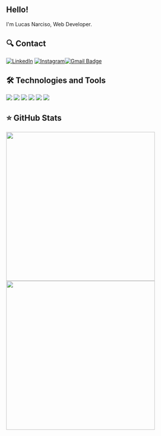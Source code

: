 ## Hello!
I'm Lucas Narciso, Web Developer.

## 🔍 Contact
<a href="https://www.linkedin.com/in/lucas-narciso01/" target="_blank"><img alt="LinkedIn" src="https://img.shields.io/badge/-LinkedIn-0077B5?style=for-the-badge&logo=Linkedin&logoColor=white"></a> <a href="https://www.instagram.com/lucasnarcisos/" target="_blank"><img alt="Instagram" src="https://img.shields.io/badge/Instagram-E4405F?style=for-the-badge&logo=instagram&logoColor=white"></a><a href="mailto:lucasnarcisoo@gmail.com?subject=Hello%20Lucas,">[![Gmail Badge](https://img.shields.io/badge/Gmail-D14836?style=for-the-badge&logo=gmail&logoColor=white&link=mailto:lucasnarcisoo@gmail.com)](mailto:lucasnarcisoo@gmail.com)
  
## 🛠 Technologies and Tools

<div style={ display: flex }>

  <img src="https://img.shields.io/badge/HTML5-E34F26?style=for-the-badge&logo=html5&logoColor=white">
  <img src="https://img.shields.io/badge/CSS3-1572B6?style=for-the-badge&logo=css3&logoColor=white">
  <img src="https://img.shields.io/badge/JavaScript-323330?style=for-the-badge&logo=javascript&logoColor=F7DF1E">
  <img src="https://img.shields.io/badge/React-20232A?style=for-the-badge&logo=react&logoColor=61DAFB">
  <img src="https://img.shields.io/badge/PHP-777BB4?style=for-the-badge&logo=php&logoColor=white">
  <img src="https://img.shields.io/badge/MySQL-005C84?style=for-the-badge&logo=mysql&logoColor=white">
</div>
  
## ⭐️ GitHub Stats
  
<div>
  <img width=400em src="https://github-readme-stats.vercel.app/api/top-langs/?username=LucasNarciso&layout=compact&hide_borders=true&langs_count=7&theme=tokyonight"/>
  <br>
  <img width=400em src="https://github-readme-stats.vercel.app/api?username=LucasNarciso&show_icons=true&theme=tokyonight&include_all_commits=true&count_private=true"/>
  
</div>
